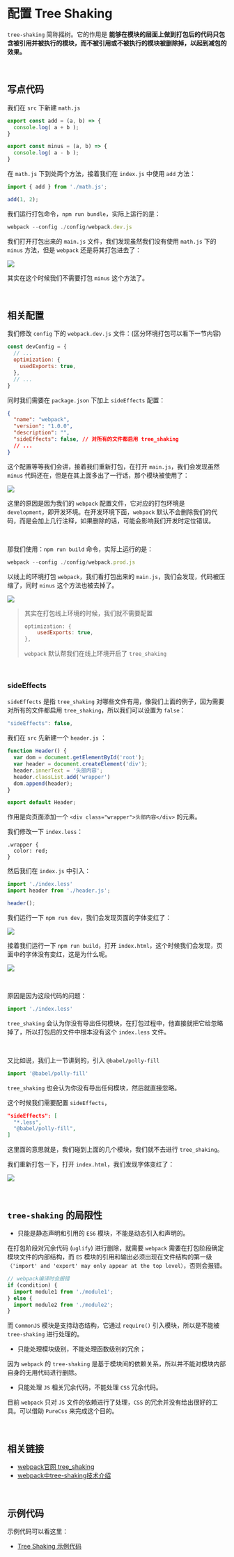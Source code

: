 # 配置 Tree Shaking

`tree-shaking` 简称摇树。它的作用是 **能够在模块的层面上做到打包后的代码只包含被引用并被执行的模块，而不被引用或不被执行的模块被删除掉，以起到减包的效果。**

&nbsp;

## 写点代码

我们在 `src` 下新建 `math.js`

```javascript
export const add = (a, b) => {
  console.log( a + b );
}

export const minus = (a, b) => {
  console.log( a - b );
}
```

在 `math.js` 下到处两个方法，接着我们在 `index.js` 中使用 `add` 方法：

```javascript
import { add } from './math.js';

add(1, 2);
```

我们运行打包命令，`npm run bundle`，实际上运行的是：

```javascript
webpack --config ./config/webpack.dev.js
```

我们打开打包出来的 `main.js` 文件，我们发现虽然我们没有使用 `math.js` 下的 `minus` 方法，但是 `webpack` 还是将其打包进去了：

![](./img/tree_shaking1.png)

其实在这个时候我们不需要打包 `minus` 这个方法了。

&nbsp;

## 相关配置

我们修改 `config` 下的 `webpack.dev.js` 文件：(区分环境打包可以看下一节内容)

```javascript
const devConfig = {
  // ...
  optimization: {
    usedExports: true,
  },
  // ...
}
```

同时我们需要在 `package.json` 下加上 `sideEffects` 配置：

```json
{
  "name": "webpack",
  "version": "1.0.0",
  "description": "",
  "sideEffects": false, // 对所有的文件都启用 tree_shaking
  // ...
}
```

这个配置等等我们会讲，接着我们重新打包，在打开 `main.js`，我们会发现虽然 `minus` 代码还在，但是在其上面多出了一行话，那个模块被使用了：

![](./img/tree_shaking2.png)

这里的原因是因为我们的 `webpack` 配置文件，它对应的打包环境是 `development`，即开发环境。在开发环境下面，`webpack` 默认不会删除我们的代码，而是会加上几行注释，如果删除的话，可能会影响我们开发时定位错误。

&nbsp;

那我们使用：`npm run build` 命令，实际上运行的是：

```javascript
webpack --config ./config/webpack.prod.js
```

以线上的环境打包 `webpack`，我们看打包出来的 `main.js`，我们会发现，代码被压缩了，同时 `minus` 这个方法也被去掉了。

![](./img/tree_shaking3.png)

> 其实在打包线上环境的时候，我们就不需要配置
>
> ```javascript
> optimization: {
>     usedExports: true,
> },
> ```
>
> `webpack` 默认帮我们在线上环境开启了 `tree_shaking`

&nbsp;

### sideEffects

`sideEffects` 是指 `tree_shaking` 对哪些文件有用，像我们上面的例子，因为需要对所有的文件都启用 `tree_shaking`，所以我们可以设置为 `false`：

```javascript
"sideEffects": false,
```



我们在 `src` 先新建一个 `header.js` ：

```javascript
function Header() {
  var dom = document.getElementById('root');
  var header = document.createElement('div');
  header.innerText = '头部内容';
  header.classList.add('wrapper')
  dom.append(header);
}

export default Header;
```

作用是向页面添加一个 `<div class="wrapper">头部内容</div>` 的元素。

我们修改一下 `index.less`：

```less
.wrapper {
  color: red;
}
```

然后我们在 `index.js` 中引入：

```javascript
import './index.less'
import header from './header.js';

header();
```



我们运行一下 `npm run dev`，我们会发现页面的字体变红了：

![](./img/tree_shaking4.png)



接着我们运行一下 `npm run build`，打开 `index.html`，这个时候我们会发现，页面中的字体没有变红，这是为什么呢。

![](./img/tree_shaking5.png)

&nbsp;

原因是因为这段代码的问题：

```javascript
import './index.less'
```

 `tree_shaking` 会认为你没有导出任何模块，在打包过程中，他直接就把它给忽略掉了，所以打包后的文件中根本没有这个 `index.less` 文件。

&nbsp;

又比如说，我们上一节讲到的，引入 `@babel/polly-fill`

```Javascript
import '@babel/polly-fill'
```

`tree_shaking` 也会认为你没有导出任何模块，然后就直接忽略。



这个时候我们需要配置 `sideEffects`，

```json
"sideEffects": [
  "*.less",
  "@babel/polly-fill",
]
```

这里面的意思就是，我们碰到上面的几个模块，我们就不去进行 `tree_shaking`。

我们重新打包一下，打开 `index.html`，我们发现字体变红了：

![](./img/tree_shaking6.png)

&nbsp;

## `tree-shaking` 的局限性

* 只能是静态声明和引用的 `ES6` 模块，不能是动态引入和声明的。

在打包阶段对冗余代码 (`uglify`) 进行删除，就需要 `webpack` 需要在打包阶段确定模块文件的内部结构，而 `ES` 模块的引用和输出必须出现在文件结构的第一级 `（'import' and 'export' may only appear at the top level）`，否则会报错。

```javascript
// webpack编译时会报错
if (condition) {
  import module1 from './module1';
} else {
  import module2 from './module2';
}
```

而 `CommonJS` 模块是支持动态结构，它通过 `require()` 引入模块，所以是不能被 `tree-shaking` 进行处理的。

* 只能处理模块级别，不能处理函数级别的冗余；

因为 `webpack` 的 `tree-shaking` 是基于模块间的依赖关系，所以并不能对模块内部自身的无用代码进行删除。

* 只能处理 `JS` 相关冗余代码，不能处理 `CSS` 冗余代码。

目前 `webpack` 只对 `JS` 文件的依赖进行了处理，`CSS` 的冗余并没有给出很好的工具。可以借助 `PureCss` 来完成这个目的。

&nbsp;

## 相关链接

* [webpack官网 tree_shaking](https://webpack.js.org/guides/tree-shaking/)
* [webpack中tree-shaking技术介绍](https://www.cnblogs.com/wmhuang/p/7905972.html)

&nbsp;

## 示例代码

示例代码可以看这里：

* [Tree Shaking  示例代码](https://github.com/darrell0904/webpack-study-demo/tree/master/chapter2/tree-shaking-demo)
